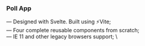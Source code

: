 ### Poll App
— Designed with Svelte. Built using ⚡Vite; \
— Four complete reusable components from scratch; \
— IE 11 and other legacy browsers support; \